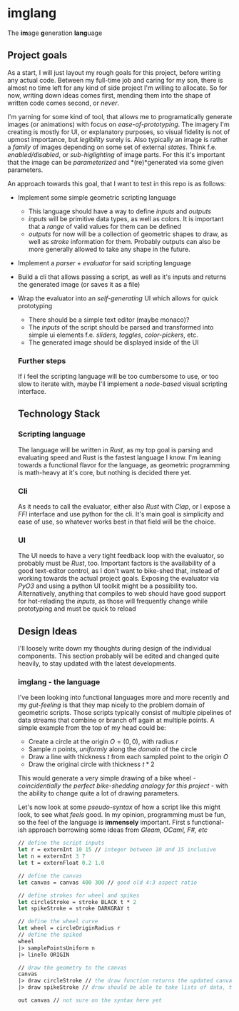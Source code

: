 # imglang

The **im**age **g**eneration **lang**uage

## Project goals

As a start, I will just layout my rough goals for this project, before writing any actual code. Between my full-time job and caring for my son, there is almost no time left for any kind of side project I'm willing to allocate. So for now, writing down ideas comes first, mending them into the shape of written code comes second, or *never*.

I'm yarning for some kind of tool, that allows me to programatically generate images (or animations) with focus on *ease-of-prototyping*. The imagery I'm creating is mostly for UI, or explanatory purposes, so visual fidelity is not of upmost importance, but *legibility* surely is. Also typically an image is rather a *family* of images depending on some set of external *states*. Think f.e. *enabled/disabled*, or *sub-higlighting* of image parts. For this it's important that the image can be *parameterized* and *(re)*generated via some given parameters.

An approach towards this goal, that I want to test in this repo is as follows:

- Implement some simple geometric scripting language
  - This language should have a way to define *inputs* and *outputs*
  - *inputs* will be primitive data types, as well as colors. It is important that a *range* of valid values for them can be defined
  - *outputs* for now will be a collection of geometric shapes to draw, as well as *stroke* information for them. Probably outputs can also be more generally allowed to take any shape in the future.
- Implement a *parser* + *evaluator* for said scripting language
- Build a cli that allows passing a script, as well as it's inputs and returns the generated image (or saves it as a file)
- Wrap the evaluator into an *self-generating* UI which allows for quick prototyping
  - There should be a simple text editor (maybe monaco)?
  - The *inputs* of the script should be parsed and transformed into simple ui elements f.e. *sliders*, *toggles*, *color-pickers*, etc.
  - The generated image should be displayed inside of the UI

  ### Further steps

  If i feel the scripting language will be too cumbersome to use, or too slow to iterate with, maybe I'll implement a *node-based* visual scripting interface.

  ## Technology Stack

  ### Scripting language

  The language will be written in *Rust*, as my top goal is parsing and evaluating speed and Rust is the fastest language I know. I'm leaning towards a functional flavor for the language, as geometric programming is math-heavy at it's core, but nothing is decided there yet.

  ### Cli

  As it needs to call the evaluator, either also *Rust* with *Clap*, or I expose a *FFI* interface and use python for the cli. It's main goal is simplicity and ease of use, so whatever works best in that field will be the choice.

  ### UI

  The UI needs to have a very tight feedback loop with the evaluator, so probably must be *Rust*, too. Important factors is the availability of a good text-editor control, as I don't want to bike-shed that, instead of working towards the actual project goals. Exposing the evaluator via *PyO3* and using a python UI toolkit might be a possibility too. Alternatively, anything that compiles to web should have good support for hot-relading the *inputs*, as those will frequently change while prototyping and must be quick to reload

  ## Design Ideas

  I'll loosely write down my thoughts during design of the individual components. This section probably will be edited and changed quite heavily, to stay updated with the latest developments.

  ### imglang - the language

  I've been looking into functional languages more and more recently and my *gut-feeling* is that they map nicely to the problem domain of geometric scripts. Those scripts typically consist of multiple pipelines of data streams that combine or branch off again at multiple points. A simple example from the top of my head could be:

  - Create a circle at the origin $O = (0, 0)$, with radius $r$
  - Sample $n$ points, *uniformly* along the *domain* of the circle
  - Draw a line with thickness $t$ from each sampled point to the origin $O$
  - Draw the original circle with thickness $t * 2$

  This would generate a very simple drawing of a bike wheel *- coincidentially the perfect bike-shedding analogy for this project -* with the ability to change quite a lot of drawing parameters.

  Let's now look at some *pseudo-syntax* of how a script like this might look, to see what *feels* good. In my opinion, programming must be fun, so the feel of the language is **immensely** important. First s functional-ish approach borrowing some ideas from *Gleam, OCaml, F#, etc*

  ```fsharp
  // define the script inputs
  let r = externInt 10 15 // integer between 10 and 15 inclusive
  let n = externInt 3 7
  let t = externFloat 0.2 1.0

  // define the canvas
  let canvas = canvas 400 300 // good old 4:3 aspect ratio
  
  // define strokes for wheel and spikes
  let circleStroke = stroke BLACK t * 2
  let spikeStroke = stroke DARKGRAY t

  // define the wheel curve
  let wheel = circleOriginRadius r
  // define the spiked
  wheel
  |> samplePointsUniform n
  |> lineTo ORIGIN

  // draw the geometry to the canvas
  canvas
  |> draw circleStroke // the draw function returns the updated canvas, so we can keep on piping
  |> draw spikeStroke // draw should be able to take lists of data, too

  out canvas // not sure on the syntax here yet
  ```
